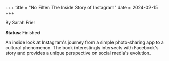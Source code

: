 +++
title = "No Filter: The Inside Story of Instagram"
date = 2024-02-15
+++

By Sarah Frier

**Status**: Finished

An inside look at Instagram's journey from a simple photo-sharing app to a cultural phenomenon. The book interestingly intersects with Facebook's story and provides a unique perspective on social media's evolution. 